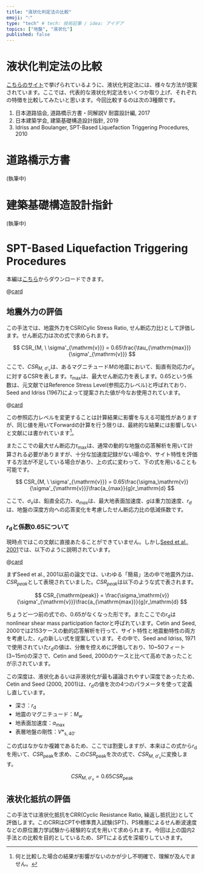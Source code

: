 ```yaml
---
title: "液状化判定法の比較"
emoji: "💧"
type: "tech" # tech: 技術記事 / idea: アイデア
topics: ["地盤", "液状化"]
published: false
---
```


# 液状化判定法の比較

[こちらのサイト](https://www.kiso.co.jp/sustainability/activities/liquefaction/)で挙げられているように、液状化判定法には、様々な方法が提案されています。ここでは、代表的な液状化判定法をいくつか取り上げ、それぞれの特徴を比較してみたいと思います。今回比較するのは次の3種類です。

1. 日本道路協会, 道路橋示方書・同解説Ⅴ 耐震設計編, 2017
1. 日本建築学会, 建築基礎構造設計指針, 2019
1. Idriss and Boulanger, SPT-Based Liquefaction Triggering Procedures, 2010

# 道路橋示方書
(執筆中)

# 建築基礎構造設計指針
(執筆中)

# SPT-Based Liquefaction Triggering Procedures

本編は[こちら](https://faculty.engineering.ucdavis.edu/boulanger/wp-content/uploads/sites/71/2014/09/Idriss_Boulanger_SPT_Liquefaction_CGM-10-02.pdf)からダウンロードできます。

@[card](https://faculty.engineering.ucdavis.edu/boulanger/wp-content/uploads/sites/71/2014/09/Idriss_Boulanger_SPT_Liquefaction_CGM-10-02.pdf)


## 地震外力の評価

この手法では、地震外力をCSR(Cylic Stress Ratio, せん断応力比)として評価します。せん断応力は次の式で求められます。

$$
CSR_{M, \ \sigma'_{\mathrm{v}}} = 0.65\frac{\tau_{\mathrm{max}}}{\sigma'_{\mathrm{v}}}
$$

ここで、$CSR_{M, \ \sigma'_{\mathrm{v}}}$は、あるマグニチュード$M$の地震において、鉛直有効応力$\sigma'_{\mathrm{v}}$に対するCSRを表します。$\tau_{\mathrm{max}}$は、最大せん断応力を表します。0.65という係数は、元文献ではReference Stress Level(参照応力レベル)と呼ばれており、Seed and Idriss (1967)によって提案された値が今なお使用されています。

@[card](https://ascelibrary.org/doi/10.1061/JSFEAQ.0000981)

この参照応力レベルを変更することは計算結果に影響を与える可能性がありますが、同じ値を用いてForwardの計算を行う限りは、最終的な結果には影響しないと文献には書かれています[^1]。

[^1]:何と比較した場合の結果が影響がないのかが少し不明確で、理解が及んでません。

またここでの最大せん断応力$\tau_{\mathrm{max}}$は、通常の動的な地盤の応答解析を用いて計算される必要がありますが、十分な加速度記録がない場合や、サイト特性を評価する方法が不足している場合があり、上の式に変わって、下の式を用いることも可能です。

$$
CSR_{M, \ \sigma'_{\mathrm{v}}} = 0.65\frac{\sigma_\mathrm{v}}{\sigma'_{\mathrm{v}}}\frac{a_{max}}{g}r_\mathrm{d}
$$

ここで、$\sigma_\mathrm{v}$は、鉛直全応力、$a_{max}$は、最大地表面加速度、$g$は重力加速度、$r_d$は、地盤の深度方向への応答変化を考慮したせん断応力比の低減係数です。

### $r_\mathrm{d}$と係数0.65について

現時点ではこの文献に直接あたることができていません。しかし[Seed et al., 2001](https://web.archive.org/web/20240829044649/https://www.ce.memphis.edu/7137/PDFs/Reference2/Seed%20et%20al.pdf)では、以下のように説明されています。

@[card](https://www.ce.memphis.edu/7137/PDFs/Reference2/Seed%20et%20al.pdf)

まずSeed et al., 2001以前の論文では、いわゆる「簡易」法の中で地震外力は、$CSR_{peak}$として表現されていました。$CSR_{peak}$は以下のような式で表されます。

$$
CSR_{\mathrm{peak}} = \frac{\sigma_\mathrm{v}}{\sigma'_{\mathrm{v}}}\frac{a_{\mathrm{max}}}{g}r_\mathrm{d}
$$

ちょうど一つ前の式での、0.65がなくなった形です。またここでの$r_\mathrm{d}$はnonlinear shear mass participation factorと呼ばれています。Cetin and Seed, 2000では2153ケースの動的応答解析を行って、サイト特性と地震動特性の両方を考慮した、$r_\mathrm{d}$の新しい式を提案しています。その中で、Seed and Idriss, 1971で使用されていた$r_\mathrm{d}$の値は、分散を控えめに評価しており、10~50フィート(3~15m)の深さで、Cetin and Seed, 2000のケースと比べて高めであったことが示されています。

この深度は、液状化あるいは非液状化が最も議論されやすい深度であったため、Cetin and Seed (2000, 2001)は、$r_\mathrm{d}$の値を次の4つのパラメータを使って定義し直しています。

- 深さ：$r_\mathrm{d}$
- 地震のマグニチュード：$M_w$
- 地表面加速度：$a_{\mathrm{max}}$
- 表層地盤の剛性：$V*_{\mathrm{s, 40'}}$

この式はなかなか複雑であるため、ここでは割愛しますが、本来はこの式から$r_\mathrm{d}$を用いて、$CSR_{\mathrm{peak}}$を求め、この$CSR_{\mathrm{peak}}$を次の式で、$CSR_{M, \ \sigma'_{\mathrm{v}}}$に変換します。

$$
CSR_{M, \ \sigma'_{\mathrm{v}}} = 0.65CSR_{\mathrm{peak}}
$$


## 液状化抵抗の評価

この手法では液状化抵抗をCRR(Cyclic Resistance Ratio, 繰返し抵抗比)として評価します。このCRRはCPTや標準貫入試験(SPT)、PS検層によるせん断波速度などの原位置力学試験から経験的な式を用いて求められます。今回は上の国内2手法との比較を目的としているため、SPTによる式を深堀りしていきます。

